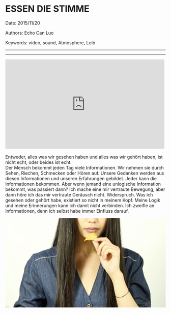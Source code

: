 # ESSEN DIE STIMME

Date: 2015/11/20

Authors: Echo Can Luo

Keywords: video, sound, Atmosphere, Leib

---
---

<iframe src="https://player.vimeo.com/video/155112877?title=0&byline=0&portrait=0" width="500" height="281" frameborder="0" webkitallowfullscreen mozallowfullscreen allowfullscreen></iframe>

Entweder, alles was wir gesehen haben und alles was wir gehört haben, ist nicht echt, oder beides ist echt.  
Der Mensch bekommt jeden Tag viele Informationen. Wir nehmen sie durch Sehen, Riechen, Schmecken oder Hören auf. Unsere Gedanken werden aus diesen Informationen und unseren Erfahrungen gebildet. Jeder kann die Informationen bekommen. Aber wenn jemand eine unlogische Information bekommt, was passiert dann? Ich mache eine mir vertraute Bewegung, aber dann höre ich das mir vertraute Geräusch nicht. Widerspruch. Was ich gesehen oder gehört habe, existiert so nicht in meinem Kopf. Meine Logik und meine Erinnerungen kann ich damit nicht verbinden.
Ich zweifle an Informationen, denn ich selbst habe immer Einfluss darauf.

![](image.png)